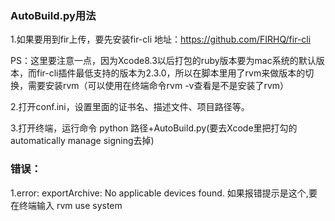 
### AutoBuild.py用法

1.如果要用到fir上传，要先安装fir-cli
地址：https://github.com/FIRHQ/fir-cli

PS：这里要注意一点，因为Xcode8.3以后打包的ruby版本要为mac系统的默认版本，而fir-cli插件最低支持的版本为2.3.0，所以在脚本里用了rvm来做版本的切换，需要安装rvm（可以使用在终端命令rvm -v查看是不是安装了rvm）

2.打开conf.ini，设置里面的证书名、描述文件、项目路径等。

3.打开终端，运行命令 python 路径+AutoBuild.py(要去Xcode里把打勾的automatically manage signing去掉)


### 错误：
1.error: exportArchive: No applicable devices found.
如果报错提示是这个,要在终端输入 rvm use system
